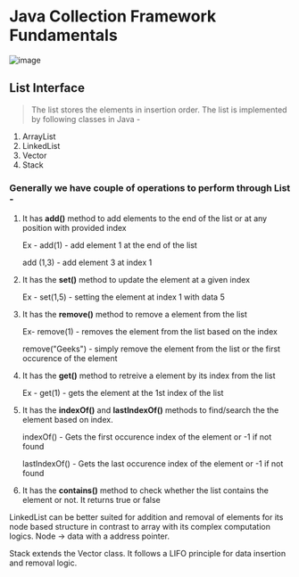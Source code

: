 # Java Collection Framework Fundamentals

![image](https://d2jdgazzki9vjm.cloudfront.net/images/java-collection-hierarchy.png)

## List Interface
> The list stores the elements in insertion order. The list is implemented by following classes in Java -
1. ArrayList
2. LinkedList
3. Vector
4. Stack

### Generally we have couple of operations to perform through List - 

1. It has **add()** method to add elements to the end of the list or at any position with provided index

   Ex - add(1) - add element 1 at the end of the list

   add (1,3) - add element 3 at index 1

2. It has the **set()** method to update the element at a given index

   Ex - set(1,5) - setting the element at index 1 with data 5

3. It has the **remove()** method to remove a element from the list

   Ex- remove(1) - removes the element from the list based on the index

    remove("Geeks")  - simply remove the element from the list or the first occurence of the element

4. It has the **get()** method to retreive a element by its index from the list

    Ex - get(1) - gets the element at the 1st index of the list

5. It has the **indexOf()** and **lastIndexOf()** methods to find/search the the element based on index.

    indexOf() - Gets the first occurence index of the element or -1 if not found

    lastIndexOf() - Gets the last occurence index of the element or -1 if not found

6. It has the **contains()** method to check whether the list contains the element or not. It returns true or false

LinkedList can be better suited for addition and removal of elements for its node based structure in contrast to array with its complex computation logics.
Node -> data with a address pointer.

Stack extends the Vector class. It follows a LIFO principle for data insertion and removal logic. 
